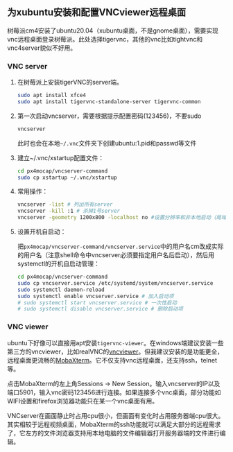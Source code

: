 ## 为xubuntu安装和配置VNCviewer远程桌面

树莓派cm4安装了ubuntu20.04（xubuntu桌面，不是gnome桌面），需要实现vnc远程桌面登录树莓派。此处选择tigervnc，其他的vnc比如tightvnc和vnc4server貌似不好用。

### VNC server

1. 在树莓派上安装tigerVNC的server端。

    ```bash
    sudo apt install xfce4
    sudo apt install tigervnc-standalone-server tigervnc-common
    ```

2. 第一次启动vncserver，需要根据提示配置密码(123456)，不要sudo

    ```bash
    vncserver
    ```
    此时也会在本地`~/.vnc`文件夹下创建ubuntu:1.pid和passwd等文件

3. 建立~/.vnc/xstartup配置文件：

    ```bash
    cd px4mocap/vncserver-command
    sudo cp xstartup ~/.vnc/xstartup
    ```

4. 常用操作：

    ```bash
    vncserver -list # 列出所有server
    vncserver -kill :1 # 杀掉1号server
    vncserver -geometry 1200x800 -localhost no #设置分辨率和非本地启动（局域网内其他client才能连接）
    ```

5. 设置开机自启动：

   把`px4mocap/vncserver-command/vncserver.service`中的用户名cm改成实际的用户名（注意shell命令中vncserver必须要指定用户名后启动），然后用systemctl的开机自启动管理：
   
   ```bash
   cd px4mocap/vncserver-command
   sudo cp vncserver.service /etc/systemd/system/vncserver.service
   sudo systemctl daemon-reload
   sudo systemctl enable vncserver.service # 加入启动项
   # sudo systemctl start vncserver.service # 一次性启动
   # sudo systemctl disable vncserver.service # 删除启动项

### VNC viewer

ubuntu下好像可以直接用apt安装`tigervnc-viewer`。在windows端建议安装一些第三方的vncviewer，比如realVNC的[vncviewer](https://www.realvnc.com/en/connect/download/viewer/)。但我建议安装的是功能更全，远程桌面更流畅的[MobaXterm](https://mobaxterm.mobatek.net/)。它不仅支持vnc远程桌面，还支持ssh，telnet等。

点击MobaXterm的左上角Sessions -> New Session。输入vncserver的IP以及端口5901，输入vnc密码123456进行连接。如果连接多个vnc桌面，部分功能如WIFI设置和firefox浏览器功能只在某一个vnc桌面有用。



VNCserver在画面静止时占用cpu很小，但画面有变化时占用服务器端cpu很大。其实相较于远程视频桌面，MobaXterm的ssh功能就可以满足大部分的远程需求了，它左方的文件浏览器支持用本地电脑的文件编辑器打开服务器端的文件进行编辑。
